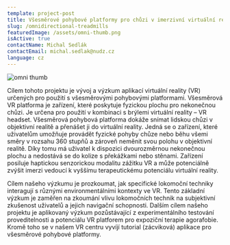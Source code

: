 ```yaml
---
template: project-post
title: Všesměrové pohybové platformy pro chůzi v imerzivní virtuální realitě
slug: /omnidirectional-treadmills
featuredImage: /assets/omni-thumb.png
isActive: true
contactName: Michal Sedlák
contactEmail: michal.sedlak@nudz.cz
language: cz
---
```


![omni thumb](/omni-thumb.png)

Cílem tohoto projektu je vývoj a výzkum aplikací virtuální reality (VR) určených pro použití s všesměrovými pohybovými platformami. Všesměrová VR platforma je zařízení, které poskytuje fyzickou plochu pro nekonečnou chůzi. Je určena pro použití v kombinaci s brýlemi virtuální reality – VR headset. Všesměrová pohybová platforma dokáže snímat lidskou chůzi v objektivní realitě a přenášet ji do virtuální reality. Jedná se o zařízení, které uživatelům umožňuje provádět fyzické pohyby chůze nebo běhu všemi směry v rozsahu 360 stupňů a zároveň neměnit svou polohu v objektivní realitě. Díky tomu má uživatel k dispozici dvourozměrnou nekonečnou plochu a nedostává se do kolize s překážkami nebo stěnami. Zařízení posiluje haptickou senzorickou modalitu zážitku VR a může potenciálně zvýšit imerzi vedoucí k vyššímu terapeutickému potenciálu virtuální reality.

Cílem našeho výzkumu je prozkoumat, jak specifické lokomoční techniky interagují s různými
environmentálními kontexty ve VR. Tento základní výzkum je zaměřen na zkoumání vlivu lokomočních
technik na subjektivní zkušenost uživatelů a jejich navigační schopnosti. Dalším cílem našeho projektu je
aplikovaný výzkum pozůstávající z experimentálního testování proveditelnosti a potenciálu VR platforem
pro expoziční terapie agorafobie. Kromě toho se v našem VR centru vyvíjí tutorial (zácviková) aplikace pro
všesměrové pohybové platformy.